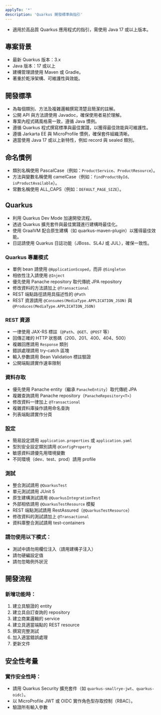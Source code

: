 ```yaml
---
applyTo: '*'
description: 'Quarkus 開發標準與指引'
---
```


- 適用於高品質 Quarkus 應用程式的指引，需使用 Java 17 或以上版本。

## 專案背景

- 最新 Quarkus 版本：3.x
- Java 版本：17 或以上
- 建構管理請使用 Maven 或 Gradle。
- 著重於乾淨架構、可維護性與效能。

## 開發標準

  - 為每個類別、方法及複雜邏輯撰寫清楚且簡潔的註解。
  - 公開 API 與方法請使用 Javadoc，確保使用者易於理解。
  - 專案內程式碼風格需一致，遵循 Java 慣例。
  - 遵循 Quarkus 程式撰寫標準與最佳實踐，以獲得最佳效能與可維護性。
  - 遵循 Jarkarta EE 與 MicroProfile 慣例，確保套件組織清晰。
  - 適當使用 Java 17 或以上新特性，例如 record 與 sealed 類別。


## 命名慣例
  - 類別名稱使用 PascalCase（例如：`ProductService`、`ProductResource`）。
  - 方法與變數名稱使用 camelCase（例如：`findProductById`、`isProductAvailable`）。
  - 常數名稱使用 ALL_CAPS（例如：`DEFAULT_PAGE_SIZE`）。

## Quarkus
  - 利用 Quarkus Dev Mode 加速開發流程。
  - 透過 Quarkus 擴充套件與最佳實踐進行建構時最佳化。
  - 使用 GraalVM 配合原生建構（如 quarkus-maven-plugin）以獲得最佳效能。
  - 日誌請使用 Quarkus 日誌功能（JBoss、SL4J 或 JUL），確保一致性。

### Quarkus 專屬模式
- 單例 bean 請使用 `@ApplicationScoped`，而非 `@Singleton`
- 相依性注入請使用 `@Inject`
- 優先使用 Panache repository 取代傳統 JPA repository
- 修改資料的方法請加上 `@Transactional`
- REST 端點路徑請用具描述性的 `@Path`
- REST 資源請用 `@Consumes(MediaType.APPLICATION_JSON)` 與 `@Produces(MediaType.APPLICATION_JSON)`

### REST 資源
- 一律使用 JAX-RS 標註（`@Path`、`@GET`、`@POST` 等）
- 回傳正確的 HTTP 狀態碼（200、201、400、404、500）
- 複雜回應請用 `Response` 類別
- 錯誤處理請用 try-catch 區塊
- 輸入參數請用 Bean Validation 標註驗證
- 公開端點請實作速率限制

### 資料存取
- 優先使用 Panache entity（繼承 `PanacheEntity`）取代傳統 JPA
- 複雜查詢請用 Panache repository（`PanacheRepository<T>`）
- 修改資料一律加上 `@Transactional`
- 複雜資料庫操作請用命名查詢
- 列表端點請實作分頁


### 設定
- 簡易設定請用 `application.properties` 或 `application.yaml`
- 型別安全設定類別請用 `@ConfigProperty`
- 敏感資料請優先用環境變數
- 不同環境（dev、test、prod）請用 profile


### 測試
- 整合測試請用 `@QuarkusTest`
- 單元測試請用 JUnit 5
- 原生建構測試請用 `@QuarkusIntegrationTest`
- 外部相依請用 `@QuarkusTestResource` 模擬
- REST 端點測試請用 RestAssured（`@QuarkusTestResource`）
- 修改資料的測試請加上 `@Transactional`
- 資料庫整合測試請用 test-containers

### 請勿使用以下模式：
- 測試中請勿用欄位注入（請用建構子注入）
- 請勿硬編設定值
- 請勿忽略例外狀況


## 開發流程

### 新增功能時：
1. 建立具驗證的 entity
2. 建立具自訂查詢的 repository
3. 建立商業邏輯的 service
4. 建立具適當端點的 REST resource
5. 撰寫完整測試
6. 加入適當錯誤處理
7. 更新文件

## 安全性考量

### 實作安全性時：
- 請用 Quarkus Security 擴充套件（如 `quarkus-smallrye-jwt`、`quarkus-oidc`）。
- 以 MicroProfile JWT 或 OIDC 實作角色型存取控制（RBAC）。
- 驗證所有輸入參數

